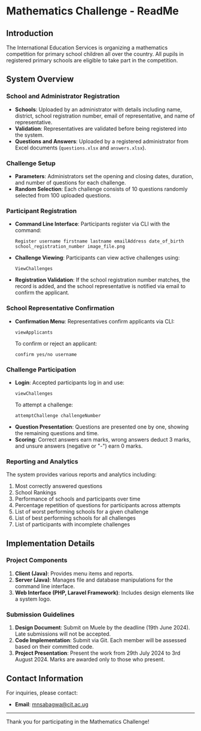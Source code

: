 # Mathematics Challenge - ReadMe

## Introduction

The International Education Services is organizing a mathematics competition for primary school children all over the country. All pupils in registered primary schools are eligible to take part in the competition.

## System Overview

### School and Administrator Registration

- **Schools**: Uploaded by an administrator with details including name, district, school registration number, email of representative, and name of representative.
- **Validation**: Representatives are validated before being registered into the system.
- **Questions and Answers**: Uploaded by a registered administrator from Excel documents (`questions.xlsx` and `answers.xlsx`).

### Challenge Setup

- **Parameters**: Administrators set the opening and closing dates, duration, and number of questions for each challenge.
- **Random Selection**: Each challenge consists of 10 questions randomly selected from 100 uploaded questions.

### Participant Registration

- **Command Line Interface**: Participants register via CLI with the command:
  ```
  Register username firstname lastname emailAddress date_of_birth school_registration_number image_file.png
  ```
- **Challenge Viewing**: Participants can view active challenges using:
  ```
  ViewChallenges
  ```
- **Registration Validation**: If the school registration number matches, the record is added, and the school representative is notified via email to confirm the applicant.

### School Representative Confirmation

- **Confirmation Menu**: Representatives confirm applicants via CLI:
  ```
  viewApplicants
  ```
  To confirm or reject an applicant:
  ```
  confirm yes/no username
  ```

### Challenge Participation

- **Login**: Accepted participants log in and use:
  ```
  viewChallenges
  ```
  To attempt a challenge:
  ```
  attemptChallenge challengeNumber
  ```
- **Question Presentation**: Questions are presented one by one, showing the remaining questions and time.
- **Scoring**: Correct answers earn marks, wrong answers deduct 3 marks, and unsure answers (negative or "-") earn 0 marks.

### Reporting and Analytics

The system provides various reports and analytics including:
1. Most correctly answered questions
2. School Rankings
3. Performance of schools and participants over time
4. Percentage repetition of questions for participants across attempts
5. List of worst performing schools for a given challenge
6. List of best performing schools for all challenges
7. List of participants with incomplete challenges

## Implementation Details

### Project Components

1. **Client (Java)**: Provides menu items and reports.
2. **Server (Java)**: Manages file and database manipulations for the command line interface.
3. **Web Interface (PHP, Laravel Framework)**: Includes design elements like a system logo.

### Submission Guidelines

1. **Design Document**: Submit on Muele by the deadline (19th June 2024). Late submissions will not be accepted.
2. **Code Implementation**: Submit via Git. Each member will be assessed based on their committed code.
3. **Project Presentation**: Present the work from 29th July 2024 to 3rd August 2024. Marks are awarded only to those who present.

## Contact Information

For inquiries, please contact:
- **Email**: [mnsabagwa@cit.ac.ug](mailto:mnsabagwa@cit.ac.ug)

---

Thank you for participating in the Mathematics Challenge!
